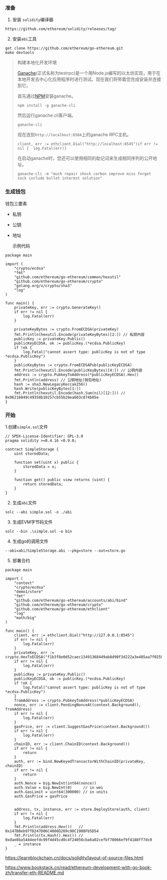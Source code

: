 ### 准备

1. 安装 `solidity`编译器

```
https://github.com/ethereum/solidity/releases/tag/
```

2. 安装`abi`工具

```
get clone https://github.com/ethereum/go-ethereum.git
make devtools
```

> 构建本地化开发环境
>
> [Ganache](https://github.com/trufflesuite/ganache-cli)(正式名称为testrpc)是一个用Node.js编写的以太坊实现，用于在本地开发去中心化应用程序时进行测试。现在我们将带着您完成安装并连接到它。
>
> 首先通过[NPM](https://www.npmjs.com/package/ganache-cli)安装ganache。
>
> ```
> npm install -g ganache-cli
> ```
>
> 然后运行ganache cli客户端。
>
> ```
> ganache-cli
> ```
>
> 现在连到`http://localhost:8584`上的ganache RPC主机。
>
> ```
> client, err := ethclient.Dial("http://localhost:8545")if err != nil {  log.Fatal(err)}
> ```
>
> 在启动ganache时，您还可以使用相同的助记词来生成相同序列的公开地址。
>
> ```
> ganache-cli -m "much repair shock carbon improve miss forget sock include bullet interest solution"
> ```

### 生成钱包

钱包三要素
- 私钥

- 公钥

- 地址

  示例代码

```
package main

import (
	"crypto/ecdsa"
	"fmt"
	"github.com/ethereum/go-ethereum/common/hexutil"
	"github.com/ethereum/go-ethereum/crypto"
	"golang.org/x/crypto/sha3"
	"log"
)

func main() {
	privateKey, err := crypto.GenerateKey()
	if err != nil {
		log.Fatal(err)
	}

	privateKeyBytes := crypto.FromECDSA(privateKey)
	fmt.Println(hexutil.Encode(privateKeyBytes)[2:]) // 私钥内容
	publicKey := privateKey.Public()
	publicKeyECDSA, ok := publicKey.(*ecdsa.PublicKey)
	if !ok {
		log.Fatal("cannot assert type: publicKey is not of type *ecdsa.PublicKey")
	}
	publicKeyBytes := crypto.FromECDSAPub(publicKeyECDSA)
	fmt.Println(hexutil.Encode(publicKeyBytes)[4:]) // 公钥内容
	address := crypto.PubkeyToAddress(*publicKeyECDSA).Hex()
	fmt.Println(address) // 公钥地址(钱包地址)
	hash := sha3.NewLegacyKeccak256()
	hash.Write(publicKeyBytes[1:])
	fmt.Println(hexutil.Encode(hash.Sum(nil)[12:])) // 0x96216849c49358b10257cb55b28ea603c874b05e
}
```



### 开始

1.创建`simple.sol`文件

```
// SPDX-License-Identifier: GPL-3.0
pragma solidity >=0.4.16 <0.9.0;

contract SimpleStorage {
    uint storedData;

    function set(uint x) public {
        storedData = x;
    }

    function get() public view returns (uint) {
        return storedData;
    }
}
```

2. 生成`abi`文件

```
solc --abi simple.sol -o ./abi
```

3. 生成EVM字节码文件

```
solc --bin .\simple.sol -o bin
```

4. 生成go的调用文件

```
--abi=abi/SimpleStorage.abi --pkg=store --out=store.go
```

5. 部署合约

```
package main

import (
	"context"
	"crypto/ecdsa"
	"demo1/store"
	"fmt"
	"github.com/ethereum/go-ethereum/accounts/abi/bind"
	"github.com/ethereum/go-ethereum/crypto"
	"github.com/ethereum/go-ethereum/ethclient"
	"log"
	"math/big"
)

func main() {
	client, err := ethclient.Dial("http://127.0.0.1:8545")
	if err != nil {
		log.Fatal(err)
	}
	privateKey, err := crypto.HexToECDSA("f1b3f8e0d52caec13491368449ab8d90f3d222a3e485aa7f02591bbceb5efba5")
	if err != nil {
		log.Fatal(err)
	}
	publicKey := privateKey.Public()
	publicKeyECDSA, ok := publicKey.(*ecdsa.PublicKey)
	if !ok {
		log.Fatal("cannot assert type: publicKey is not of type *ecdsa.PublicKey")
	}
	fromAddress := crypto.PubkeyToAddress(*publicKeyECDSA)
	nonce, err := client.PendingNonceAt(context.Background(), fromAddress)
	if err != nil {
		log.Fatal(err)
	}
	gasPrice, err := client.SuggestGasPrice(context.Background())
	if err != nil {
		log.Fatal(err)
	}
	chainID, err := client.ChainID(context.Background())
	if err != nil {
		return
	}
	auth, err := bind.NewKeyedTransactorWithChainID(privateKey, chainID)
	if err != nil {
		return
	}
	auth.Nonce = big.NewInt(int64(nonce))
	auth.Value = big.NewInt(0)     // in wei
	auth.GasLimit = uint64(300000) // in units
	auth.GasPrice = gasPrice


	address, tx, instance, err := store.DeployStore(auth, client)
	if err != nil {
		log.Fatal(err)
	}
	fmt.Println(address.Hex())   // 0x147B8eb97fD247D06C4006D269c90C1908Fb5D54
	fmt.Println(tx.Hash().Hex()) // 0xdae8ba5444eefdc99f4d45cd0c4f24056cba6a02cefbf78066ef9f4188ff7dc0
	_ = instance
}
```



https://learnblockchain.cn/docs/solidity/layout-of-source-files.html

https://www.bookstack.cn/read/ethereum-development-with-go-book-zh/transfer-eth-README.md